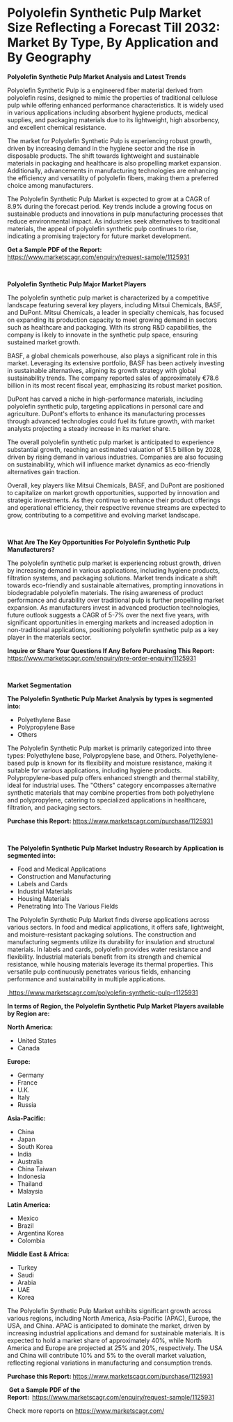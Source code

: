 <p><h1>Polyolefin Synthetic Pulp Market Size Reflecting a Forecast Till 2032: Market By Type, By Application and By Geography</h1></p><p><strong>Polyolefin Synthetic Pulp Market Analysis and Latest Trends</strong></p>
<p><p>Polyolefin Synthetic Pulp is a engineered fiber material derived from polyolefin resins, designed to mimic the properties of traditional cellulose pulp while offering enhanced performance characteristics. It is widely used in various applications including absorbent hygiene products, medical supplies, and packaging materials due to its lightweight, high absorbency, and excellent chemical resistance. </p><p>The market for Polyolefin Synthetic Pulp is experiencing robust growth, driven by increasing demand in the hygiene sector and the rise in disposable products. The shift towards lightweight and sustainable materials in packaging and healthcare is also propelling market expansion. Additionally, advancements in manufacturing technologies are enhancing the efficiency and versatility of polyolefin fibers, making them a preferred choice among manufacturers.</p><p>The Polyolefin Synthetic Pulp Market is expected to grow at a CAGR of 8.9% during the forecast period. Key trends include a growing focus on sustainable products and innovations in pulp manufacturing processes that reduce environmental impact. As industries seek alternatives to traditional materials, the appeal of polyolefin synthetic pulp continues to rise, indicating a promising trajectory for future market development.</p></p>
<p><strong>Get a Sample PDF of the Report:&nbsp;</strong> <a href="https://www.marketscagr.com/enquiry/request-sample/1125931?utm_campaign=1889&utm_medium=2&utm_source=Github&utm_content=ia&utm_term=01022025&utm_id=polyolefin-synthetic-pulp">https://www.marketscagr.com/enquiry/request-sample/1125931</a></p>
<p>&nbsp;</p>
<p><strong>Polyolefin Synthetic Pulp Major Market Players</strong></p>
<p><p>The polyolefin synthetic pulp market is characterized by a competitive landscape featuring several key players, including Mitsui Chemicals, BASF, and DuPont. Mitsui Chemicals, a leader in specialty chemicals, has focused on expanding its production capacity to meet growing demand in sectors such as healthcare and packaging. With its strong R&D capabilities, the company is likely to innovate in the synthetic pulp space, ensuring sustained market growth.</p><p>BASF, a global chemicals powerhouse, also plays a significant role in this market. Leveraging its extensive portfolio, BASF has been actively investing in sustainable alternatives, aligning its growth strategy with global sustainability trends. The company reported sales of approximately €78.6 billion in its most recent fiscal year, emphasizing its robust market position.</p><p>DuPont has carved a niche in high-performance materials, including polyolefin synthetic pulp, targeting applications in personal care and agriculture. DuPont's efforts to enhance its manufacturing processes through advanced technologies could fuel its future growth, with market analysts projecting a steady increase in its market share.</p><p>The overall polyolefin synthetic pulp market is anticipated to experience substantial growth, reaching an estimated valuation of $1.5 billion by 2028, driven by rising demand in various industries. Companies are also focusing on sustainability, which will influence market dynamics as eco-friendly alternatives gain traction.</p><p>Overall, key players like Mitsui Chemicals, BASF, and DuPont are positioned to capitalize on market growth opportunities, supported by innovation and strategic investments. As they continue to enhance their product offerings and operational efficiency, their respective revenue streams are expected to grow, contributing to a competitive and evolving market landscape.</p></p>
<p>&nbsp;</p>
<p><strong>What Are The Key Opportunities For Polyolefin Synthetic Pulp Manufacturers?</strong></p>
<p><p>The polyolefin synthetic pulp market is experiencing robust growth, driven by increasing demand in various applications, including hygiene products, filtration systems, and packaging solutions. Market trends indicate a shift towards eco-friendly and sustainable alternatives, prompting innovations in biodegradable polyolefin materials. The rising awareness of product performance and durability over traditional pulp is further propelling market expansion. As manufacturers invest in advanced production technologies, future outlook suggests a CAGR of 5-7% over the next five years, with significant opportunities in emerging markets and increased adoption in non-traditional applications, positioning polyolefin synthetic pulp as a key player in the materials sector.</p></p>
<p><strong>Inquire or Share Your Questions If Any Before Purchasing This Report:</strong> <a href="https://www.marketscagr.com/enquiry/pre-order-enquiry/1125931?utm_campaign=1889&utm_medium=2&utm_source=Github&utm_content=ia&utm_term=01022025&utm_id=polyolefin-synthetic-pulp">https://www.marketscagr.com/enquiry/pre-order-enquiry/1125931</a></p>
<p>&nbsp;</p>
<p><strong>Market Segmentation</strong></p>
<p><strong>The Polyolefin Synthetic Pulp Market Analysis by types is segmented into:</strong></p>
<p><ul><li>Polyethylene Base</li><li>Polypropylene Base</li><li>Others</li></ul></p>
<p><p>The Polyolefin Synthetic Pulp market is primarily categorized into three types: Polyethylene base, Polypropylene base, and Others. Polyethylene-based pulp is known for its flexibility and moisture resistance, making it suitable for various applications, including hygiene products. Polypropylene-based pulp offers enhanced strength and thermal stability, ideal for industrial uses. The "Others" category encompasses alternative synthetic materials that may combine properties from both polyethylene and polypropylene, catering to specialized applications in healthcare, filtration, and packaging sectors.</p></p>
<p><strong>Purchase this Report:&nbsp;</strong><a href="https://www.marketscagr.com/purchase/1125931?utm_campaign=1889&utm_medium=2&utm_source=Github&utm_content=ia&utm_term=01022025&utm_id=polyolefin-synthetic-pulp">https://www.marketscagr.com/purchase/1125931</a></p>
<p>&nbsp;</p>
<p><strong>The Polyolefin Synthetic Pulp Market Industry Research by Application is segmented into:</strong></p>
<p><ul><li>Food and Medical Applications</li><li>Construction and Manufacturing</li><li>Labels and Cards</li><li>Industrial Materials</li><li>Housing Materials</li><li>Penetrating Into The Various Fields</li></ul></p>
<p><p>The Polyolefin Synthetic Pulp Market finds diverse applications across various sectors. In food and medical applications, it offers safe, lightweight, and moisture-resistant packaging solutions. The construction and manufacturing segments utilize its durability for insulation and structural materials. In labels and cards, polyolefin provides water resistance and flexibility. Industrial materials benefit from its strength and chemical resistance, while housing materials leverage its thermal properties. This versatile pulp continuously penetrates various fields, enhancing performance and sustainability in multiple applications.</p></p>
<p><a href="https://www.marketscagr.com/polyolefin-synthetic-pulp-r1125931?utm_campaign=1889&utm_medium=2&utm_source=Github&utm_content=ia&utm_term=01022025&utm_id=polyolefin-synthetic-pulp">&nbsp;https://www.marketscagr.com/polyolefin-synthetic-pulp-r1125931</a></p>
<p><strong>In terms of Region, the Polyolefin Synthetic Pulp Market Players available by Region are:</strong></p>
<p>
    <p> <strong> North America: </strong>
        <ul>
            <li>United States</li>
            <li>Canada</li>
        </ul>
        </p> 
    <p> <strong> Europe: </strong>
        <ul>
            <li>Germany</li>
            <li>France</li>
            <li>U.K.</li>
            <li>Italy</li>
            <li>Russia</li>
        </ul>
        </p> 
    <p> <strong> Asia-Pacific: </strong>
        <ul>
            <li>China</li>
            <li>Japan</li>
            <li>South Korea</li>
            <li>India</li>
            <li>Australia</li>
            <li>China Taiwan</li>
            <li>Indonesia</li>
            <li>Thailand</li>
            <li>Malaysia</li>
        </ul>
        </p> 
    <p> <strong> Latin America: </strong>
        <ul>
            <li>Mexico</li>
            <li>Brazil</li>
            <li>Argentina Korea</li>
            <li>Colombia</li>
        </ul>
        </p> 
    <p> <strong> Middle East & Africa: </strong>
        <ul>
            <li>Turkey</li>
            <li>Saudi</li>
            <li>Arabia</li>
            <li>UAE</li>
            <li>Korea</li>
        </ul>
    </p>
    </p>
<p><p>The Polyolefin Synthetic Pulp Market exhibits significant growth across various regions, including North America, Asia-Pacific (APAC), Europe, the USA, and China. APAC is anticipated to dominate the market, driven by increasing industrial applications and demand for sustainable materials. It is expected to hold a market share of approximately 40%, while North America and Europe are projected at 25% and 20%, respectively. The USA and China will contribute 10% and 5% to the overall market valuation, reflecting regional variations in manufacturing and consumption trends.</p></p>
<p><strong>Purchase this Report: </strong><a href="https://www.marketscagr.com/purchase/1125931?utm_campaign=1889&utm_medium=2&utm_source=Github&utm_content=ia&utm_term=01022025&utm_id=polyolefin-synthetic-pulp">https://www.marketscagr.com/purchase/1125931</a></p>
<p>&nbsp;<strong>Get a Sample PDF of the Report:&nbsp;&nbsp;</strong><a href="https://www.marketscagr.com/enquiry/request-sample/1125931?utm_campaign=1889&utm_medium=2&utm_source=Github&utm_content=ia&utm_term=01022025&utm_id=polyolefin-synthetic-pulp">https://www.marketscagr.com/enquiry/request-sample/1125931</a></p>
<p><strong></strong></p>
<p>Check more reports on <a href="https://www.marketscagr.com/?utm_campaign=1889&utm_medium=2&utm_source=Github&utm_content=ia&utm_term=01022025&utm_id=polyolefin-synthetic-pulp">https://www.marketscagr.com/</a></p>